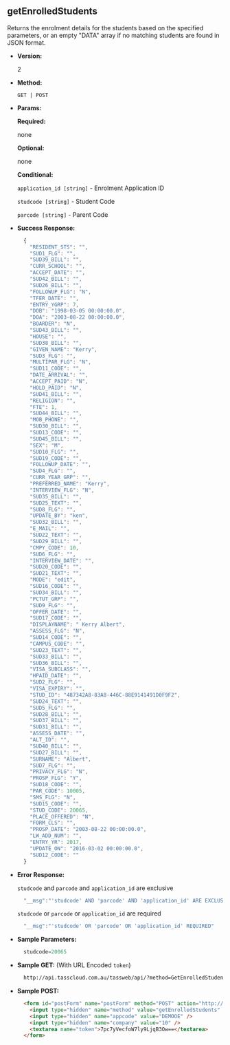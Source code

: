 **getEnrolledStudents**
----
  Returns the enrolment details for the students based on the specified parameters, or an empty "DATA" array if no matching students are found in JSON format.

* **Version:**

  2

* **Method:**

  `GET | POST`
  
*  **Params:**

   **Required:**
 
   none

   **Optional:**

   none

   **Conditional:**

   `application_id [string]` - Enrolment Application ID

   `studcode [string]` - Student Code

   `parcode [string]` - Parent Code

* **Success Response:**

    ```javascript
      {
        "RESIDENT_STS": "",
        "SUD1_FLG": "",
        "SUD39_BILL": "",
        "CURR_SCHOOL": "",
        "ACCEPT_DATE": "",
        "SUD42_BILL": "",
        "SUD26_BILL": "",
        "FOLLOWUP_FLG": "N",
        "TFER_DATE": "",
        "ENTRY_YGRP": 7,
        "DOB": "1998-03-05 00:00:00.0",
        "DOA": "2003-08-22 00:00:00.0",
        "BOARDER": "N",
        "SUD43_BILL": "",
        "HOUSE": "",
        "SUD38_BILL": "",
        "GIVEN_NAME": "Kerry",
        "SUD3_FLG": "",
        "MULTIPAR_FLG": "N",
        "SUD11_CODE": "",
        "DATE_ARRIVAL": "",
        "ACCEPT_PAID": "N",
        "HOLD_PAID": "N",
        "SUD41_BILL": "",
        "RELIGION": "",
        "FTE": 1,
        "SUD44_BILL": "",
        "MOB_PHONE": "",
        "SUD30_BILL": "",
        "SUD13_CODE": "",
        "SUD45_BILL": "",
        "SEX": "M",
        "SUD10_FLG": "",
        "SUD19_CODE": "",
        "FOLLOWUP_DATE": "",
        "SUD4_FLG": "",
        "CURR_YEAR_GRP": "",
        "PREFERRED_NAME": "Kerry",
        "INTERVIEW_FLG": "N",
        "SUD35_BILL": "",
        "SUD25_TEXT": "",
        "SUD8_FLG": "",
        "UPDATE_BY": "ken",
        "SUD32_BILL": "",
        "E_MAIL": "",
        "SUD22_TEXT": "",
        "SUD29_BILL": "",
        "CMPY_CODE": 10,
        "SUD6_FLG": "",
        "INTERVIEW_DATE": "",
        "SUD20_CODE": "",
        "SUD21_TEXT": "",
        "MODE": "edit",
        "SUD16_CODE": "",
        "SUD34_BILL": "",
        "PCTUT_GRP": "",
        "SUD9_FLG": "",
        "OFFER_DATE": "",
        "SUD17_CODE": "",
        "DISPLAYNAME": " Kerry Albert",
        "ASSESS_FLG": "N",
        "SUD14_CODE": "",
        "CAMPUS_CODE": "",
        "SUD23_TEXT": "",
        "SUD33_BILL": "",
        "SUD36_BILL": "",
        "VISA_SUBCLASS": "",
        "HPAID_DATE": "",
        "SUD2_FLG": "",
        "VISA_EXPIRY": "",
        "STUD_ID": "487342A8-83A8-446C-88E9141491D0F9F2",
        "SUD24_TEXT": "",
        "SUD5_FLG": "",
        "SUD28_BILL": "",
        "SUD37_BILL": "",
        "SUD31_BILL": "",
        "ASSESS_DATE": "",
        "ALT_ID": "",
        "SUD40_BILL": "",
        "SUD27_BILL": "",
        "SURNAME": "Albert",
        "SUD7_FLG": "",
        "PRIVACY_FLG": "N",
        "PROSP_FLG": "Y",
        "SUD18_CODE": "",
        "PAR_CODE": 10005,
        "SMS_FLG": "N",
        "SUD15_CODE": "",
        "STUD_CODE": 20065,
        "PLACE_OFFERED": "N",
        "FORM_CLS": "",
        "PROSP_DATE": "2003-08-22 00:00:00.0",
        "LW_ADD_NUM": "",
        "ENTRY_YR": 2017,
        "UPDATE_ON": "2016-03-02 00:00:00.0",
        "SUD12_CODE": ""
      }
    ```
 
* **Error Response:**

    `studcode` and `parcode` and `application_id` are exclusive
    ```javascript
      "__msg":"'studcode' AND 'parcode' AND 'application_id' ARE EXCLUSIVE"
    ```
    
    `studcode` or `parcode` or `application_id` are required
    ```javascript
      "__msg":"'studcode' OR 'parcode' OR 'application_id' REQUIRED"
    ```
    
* **Sample Parameters:**

  ```javascript
    studcode=20065
  ```

* **Sample GET:** (With URL Encoded `token`)

  ```HTML
    http://api.tasscloud.com.au/tassweb/api/?method=GetEnrolledStudents&appcode=DEMOOE&company=10&token=7pc7yVecfoW7ly9LjqB3Ow%3D%3D
  ```
  
* **Sample POST:**

  ```HTML
    <form id="postForm" name="postForm" method="POST" action="http://api.tasscloud.com.au/api/">
      <input type="hidden" name="method" value="getEnrolledStudents" />
      <input type="hidden" name="appcode" value="DEMOOE" />
      <input type="hidden" name="company" value="10" />
      <textarea name="token">7pc7yVecfoW7ly9LjqB3Ow==</textarea>
    </form>
  ```